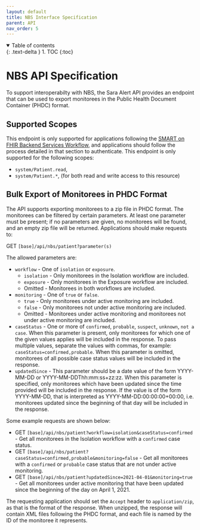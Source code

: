 ```yaml
---
layout: default
title: NBS Interface Specification
parent: API
nav_order: 5
---
```

<details open markdown="block">
  <summary>
    Table of contents
  </summary>
  {: .text-delta }
1. TOC
{:toc}
</details>

# NBS API Specification

To support interoperabilty with NBS, the Sara Alert API provides an endpoint that can be used to export monitorees in the Public Health Document Container (PHDC) format.

<a name="supported-scopes"/>

## Supported Scopes
This endpoint is only supported for applications following the [SMART on FHIR Backend Services Workflow](api-getting-started#backend-services), and applications should follow the process detailed in that section to authenticate. This endpoint is only supported for the following scopes:

* `system/Patient.read`,
* `system/Patient.*`, (for both read and write access to this resource)

<a name="export"/>

## Bulk Export of Monitorees in PHDC Format

<a name="export-get"/>

The API supports exporting monitorees to a zip file in PHDC format. The monitorees can be filtered by certain parameters. At least one parameter must be present; if no parameters are given, no monitorees will be found, and an empty zip file will be returned. Applications should make requests to:

GET `[base]/api/nbs/patient?parameter(s)`

The allowed parameters are:
* `workflow` - One of `isolation` or `exposure`.
  * `isolation` - Only monitorees in the Isolation workflow are included.
  * `exposure` - Only monitorees in the Exposure workflow are included.
  * Omitted - Monitorees in both workflows are included.
* `monitoring` - One of `true` or `false`.
  * `true` - Only monitorees under active monitoring are included.
  * `false` - Only monitorees not under active monitoring are included.
  * Omitted - Monitorees under active monitoring and monitorees not under active monitoring are included.
* `caseStatus` - One or more of `confirmed`, `probable`, `suspect`, `unknown`, `not a case`. When this parameter is present, only monitorees for which one of the given values applies will be included in the response. To pass multiple values, separate the values with commas, for example: `caseStatus=confirmed,probable`. When this parameter is omitted, monitorees of all possible case status values will be included in the response.
* `updatedSince` - This parameter should be a date value of the form YYYY-MM-DD or YYYY-MM-DDThh:mm:ss+zz:zz. When this parameter is specified, only monitorees which have been updated since the time provided will be included in the response. If the value is of the form YYYY-MM-DD, that is interpreted as YYYY-MM-DD:00:00:00+00:00, i.e. monitorees updated since the beginning of that day will be included in the response.

Some example requests are shown below:
* GET `[base]/api/nbs/patient?workflow=isolation&caseStatus=confirmed` - Get all monitorees in the Isolation workflow with a `confirmed` case status.
* GET `[base]/api/nbs/patient?caseStatus=confirmed,probable&monitoring=false` - Get all monitorees with a `confirmed` or `probable` case status that are not under active monitoring.
* GET `[base]/api/nbs/patient?updatedSince=2021-04-01&monitoring=true` - Get all monitorees under active monitoring that have been updated since the beginning of the day on April 1, 2021.

The requesting application should set the `Accept` header to `application/zip`, as that is the format of the response. When unzipped, the response will contain XML files following the PHDC format, and each file is named by the ID of the monitoree it represents.